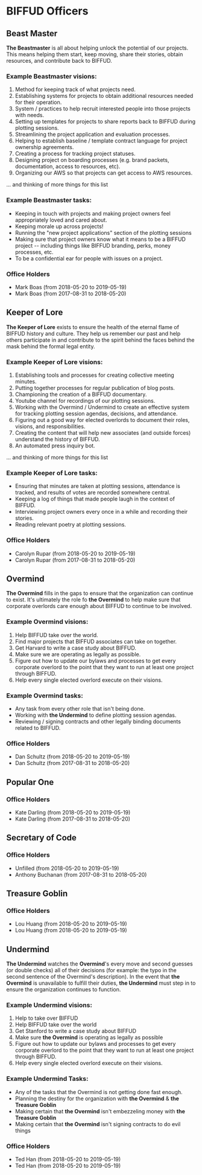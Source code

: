 # BIFFUD Officers

## Beast Master

**The Beastmaster** is all about helping unlock the potential of our projects. This means helping them start, keep moving, share their stories, obtain resources, and contribute back to BIFFUD.

### Example Beastmaster visions:

1. Method for keeping track of what projects need.
2. Establishing systems for projects to obtain additional resources needed for their operation.
3. System / practices to help recruit interested people into those projects with needs.
4. Setting up templates for projects to share reports back to BIFFUD during plotting sessions.
5. Streamlining the project application and evaluation processes.
6. Helping to establish baseline / template contract language for project ownership agreements.
7. Creating a process for tracking project statuses.
8. Designing project on boarding processes (e.g. brand packets, documentation, access to resources, etc).
9. Organizing our AWS so that projects can get access to AWS resources.

... and thinking of more things for this list

### Example Beastmaster tasks:

* Keeping in touch with projects and making project owners feel appropriately loved and cared about.
* Keeping morale up across projects!
* Running the "new project applications" section of the plotting sessions
* Making sure that project owners know what it means to be a BIFFUD project -- including things like BIFFUD branding, perks, money processes, etc.
* To be a confidential ear for people with issues on a project.

### Office Holders

* Mark Boas (from 2018-05-20 to 2019-05-19)
* Mark Boas (from 2017-08-31 to 2018-05-20)

## Keeper of Lore

**The Keeper of Lore** exists to ensure the health of the eternal flame of BIFFUD history and culture.  They help us remember our past and help others participate in and contribute to the spirit behind the faces behind the mask behind the formal legal entity.

### Example Keeper of Lore visions:

1. Establishing tools and processes for creating collective meeting minutes.
2. Putting together processes for regular publication of blog posts.
3. Championing the creation of a BIFFUD documentary.
4. Youtube channel for recordings of our plotting sessions.
5. Working with the Overmind / Undermind to create an effective system for tracking plotting session agendas, decisions, and attendance.
6. Figuring out a good way for elected overlords to document their roles, visions, and responsibilities.
7. Creating the content that will help new associates (and outside forces) understand the history of BIFFUD.
8. An automated press inquiry bot.

... and thinking of more things for this list

### Example Keeper of Lore tasks:

* Ensuring that minutes are taken at plotting sessions, attendance is tracked, and results of votes are recorded somewhere central.
* Keeping a log of things that made people laugh in the context of BIFFUD.
* Interviewing project owners every once in a while and recording their stories.
* Reading relevant poetry at plotting sessions.

### Office Holders

* Carolyn Rupar (from 2018-05-20 to 2019-05-19)
* Carolyn Rupar (from 2017-08-31 to 2018-05-20)

## Overmind

**The Overmind** fills in the gaps to ensure that the organization can continue to exist.  It's ultimately the role fo **the Overmind** to help make sure that corporate overlords care enough about BIFFUD to continue to be involved.

### Example Overmind visions:

1. Help BIFFUD take over the world.
2. Find major projects that BIFFUD associates can take on together.
3. Get Harvard to write a case study about BIFFUD.
4. Make sure we are operating as legally as possible.
5. Figure out how to update our bylaws and processes to get every corporate overlord to the point that they want to run at least one project through BIFFUD.
6. Help every single elected overlord execute on their visions.

### Example Overmind tasks:

* Any task from every other role that isn't being done.
* Working with **the Undermind** to define plotting session agendas.
* Reviewing / signing contracts and other legally binding documents related to BIFFUD.

### Office Holders

* Dan Schultz (from 2018-05-20 to 2019-05-19)
* Dan Schultz (from 2017-08-31 to 2018-05-20)

## Popular One

### Office Holders

* Kate Darling (from 2018-05-20 to 2019-05-19)
* Kate Darling (from 2017-08-31 to 2018-05-20)

## Secretary of Code

### Office Holders

* Unfilled (from 2018-05-20 to 2019-05-19)
* Anthony Buchanan (from 2017-08-31 to 2018-05-20)

## Treasure Goblin

### Office Holders

* Lou Huang (from 2018-05-20 to 2019-05-19)
* Lou Huang (from 2018-05-20 to 2019-05-19)

## Undermind

**The Undermind** watches the **Overmind**'s every move and second guesses (or double checks) all of their decisions (for example: the typo in the second sentence of the Overmind's description).  In the event that **the Overmind** is unavailable to fulfill their duties, **the Undermind** must step in to ensure the organization continues to function.

### Example Undermind visions:

1. Help to take over BIFFUD
2. Help BIFFUD take over the world
3. Get Stanford to write a case study about BIFFUD
4. Make sure **the Overmind** is operating as legally as possible
5. Figure out how to update our bylaws and processes to get every corporate overlord to the point that they want to run at least one project through BIFFUD.
6. Help every single elected overlord execute on their visions.

### Example Undermind Tasks:

* Any of the tasks that the Overmind is not getting done fast enough.
* Planning the destiny for the organization with **the Overmind** & **the Treasure Goblin**
* Making certain that **the Overmind** isn't embezzeling money with **the Treasure Goblin**
* Making certain that **the Overmind** isn't signing contracts to do evil things

### Office Holders

* Ted Han (from 2018-05-20 to 2019-05-19)
* Ted Han (from 2018-05-20 to 2019-05-19)
